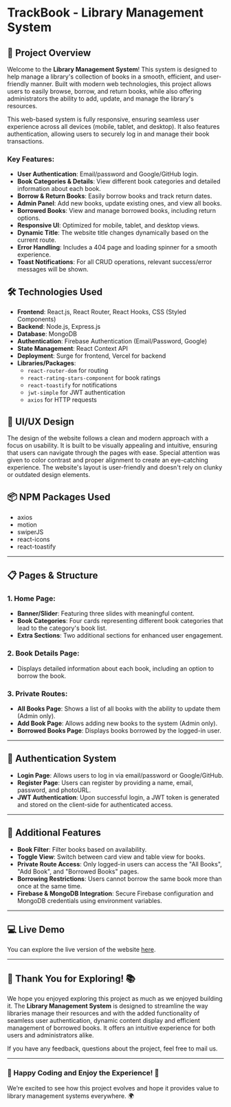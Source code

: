 # TrackBook - Library Management System

## 🚀 Project Overview

Welcome to the **Library Management System**! This system is designed to help manage a library's collection of books in a smooth, efficient, and user-friendly manner. Built with modern web technologies, this project allows users to easily browse, borrow, and return books, while also offering administrators the ability to add, update, and manage the library's resources. 

This web-based system is fully responsive, ensuring seamless user experience across all devices (mobile, tablet, and desktop). It also features authentication, allowing users to securely log in and manage their book transactions.

### Key Features:
- **User Authentication**: Email/password and Google/GitHub login.
- **Book Categories & Details**: View different book categories and detailed information about each book.
- **Borrow & Return Books**: Easily borrow books and track return dates.
- **Admin Panel**: Add new books, update existing ones, and view all books.
- **Borrowed Books**: View and manage borrowed books, including return options.
- **Responsive UI**: Optimized for mobile, tablet, and desktop views.
- **Dynamic Title**: The website title changes dynamically based on the current route.
- **Error Handling**: Includes a 404 page and loading spinner for a smooth experience.
- **Toast Notifications**: For all CRUD operations, relevant success/error messages will be shown.


## 🛠️ Technologies Used

- **Frontend**: React.js, React Router, React Hooks, CSS (Styled Components)
- **Backend**: Node.js, Express.js
- **Database**: MongoDB
- **Authentication**: Firebase Authentication (Email/Password, Google)
- **State Management**: React Context API
- **Deployment**: Surge for frontend, Vercel for backend
- **Libraries/Packages**:
  - `react-router-dom` for routing
  - `react-rating-stars-component` for book ratings
  - `react-toastify` for notifications
  - `jwt-simple` for JWT authentication
  - `axios` for HTTP requests
  

## 🎨 UI/UX Design

The design of the website follows a clean and modern approach with a focus on usability. It is built to be visually appealing and intuitive, ensuring that users can navigate through the pages with ease. Special attention was given to color contrast and proper alignment to create an eye-catching experience. The website's layout is user-friendly and doesn't rely on clunky or outdated design elements.


## 📦 NPM Packages Used

- axios
- motion
- swiperJS
- react-icons
- react-toastify

---

## 📋 Pages & Structure

### 1. **Home Page**:
   - **Banner/Slider**: Featuring three slides with meaningful content.
   - **Book Categories**: Four cards representing different book categories that lead to the category's book list.
   - **Extra Sections**: Two additional sections for enhanced user engagement.
   
### 2. **Book Details Page**:
   - Displays detailed information about each book, including an option to borrow the book.

### 3. **Private Routes**:
   - **All Books Page**: Shows a list of all books with the ability to update them (Admin only).
   - **Add Book Page**: Allows adding new books to the system (Admin only).
   - **Borrowed Books Page**: Displays books borrowed by the logged-in user.

---

## 🔐 Authentication System

- **Login Page**: Allows users to log in via email/password or Google/GitHub.
- **Register Page**: Users can register by providing a name, email, password, and photoURL.
- **JWT Authentication**: Upon successful login, a JWT token is generated and stored on the client-side for authenticated access.

---

## 🧩 Additional Features

- **Book Filter**: Filter books based on availability.
- **Toggle View**: Switch between card view and table view for books.
- **Private Route Access**: Only logged-in users can access the "All Books", "Add Book", and "Borrowed Books" pages.
- **Borrowing Restrictions**: Users cannot borrow the same book more than once at the same time.
- **Firebase & MongoDB Integration**: Secure Firebase configuration and MongoDB credentials using environment variables.

---
## 💻 Live Demo

You can explore the live version of the website [here](https://trackbook-official.vercel.app/).

---
## 🌟 Thank You for Exploring! 📚

We hope you enjoyed exploring this project as much as we enjoyed building it. The **Library Management System** is designed to streamline the way libraries manage their resources and with the added functionality of seamless user authentication, dynamic content display and efficient management of borrowed books. It offers an intuitive experience for both users and administrators alike.

If you have any feedback, questions about the project, feel free to mail us. 

---

### 🙏 Happy Coding and Enjoy the Experience! 🚀

We’re excited to see how this project evolves and hope it provides value to library management systems everywhere. 🌍


